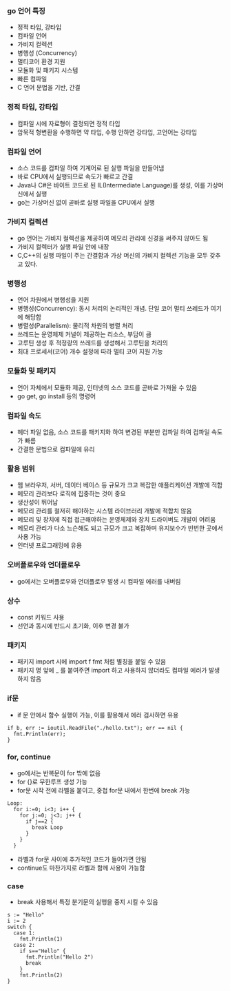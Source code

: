 ### go 언어 특징
- 정적 타입, 강타입
- 컴파일 언어
- 가비지 컬렉션
- 병행성 (Concurrency)
- 멀티코어 환경 지원
- 모듈화 및 패키지 시스템
- 빠른 컴파일
- C 언어 문법을 기반, 간결

### 정적 타입, 강타입
- 컴파일 시에 자료형이 결정되면 정적 타입
- 암묵적 형변환을 수행하면 약 타입, 수행 안하면 강타입, 고언어는 강타입

### 컴파일 언어
- 소스 코드를 컴파일 하여 기계어로 된 실행 파일을 만들어냄
- 바로 CPU에서 실행되므로 속도가 빠르고 간결
- Java나 C#은 바이트 코드로 된 IL(Intermediate Language)를 생성, 이를 가상머신에서 실행
- go는 가상머신 없이 곧바로 실행 파일을 CPU에서 실행

### 가비지 컬렉션
- go 언어는 가비지 컬렉션을 제공하여 메모리 관리에 신경을 써주지 않아도 됨
- 가비지 컬렉터가 실행 파일 안에 내장
- C,C++의 실행 파일이 주는 간결함과 가상 머신의 가비지 컬렉션 기능을 모두 갖추고 있다.

### 병행성
- 언어 차원에서 병행성을 지원
- 병행성(Concurrency): 동시 처리의 논리적인 개념. 단일 코어 멀티 쓰레드가 여기에 해당함
- 병렬성(Parallelism): 물리적 차원의 병렬 처리
- 쓰레드는 운영체제 커널이 제공하는 리소스, 부담이 큼
- 고루틴 생성 후 적정량의 쓰레드를 생성해서 고루틴을 처리의
- 최대 프로세서(코어) 개수 설정에 따라 멀티 코어 지원 가능

### 모듈화 및 패키지
- 언어 자체에서 모듈화 제공, 인터넷의 소스 코드를 곧바로 가져올 수 있음
- go get, go install 등의 명령어

### 컴파일 속도
- 헤더 파일 없음, 소스 코드를 패키지화 하여 변경된 부분만 컴파일 하여 컴파일 속도가 빠름
- 간결한 문법으로 컴파일에 유리

### 활용 범위
- 웹 브라우저, 서버, 데이터 베이스 등 규모가 크고 복잡한 애플리케이션 개발에 적합
- 메모리 관리보다 로직에 집중하는 것이 중요
- 생산성이 뛰어남
- 메모리 관리를 철저히 해야하는 시스템 라이브러리 개발에 적합치 않음
- 메모리 및 장치에 직접 접근해야하는 운영체제와 장치 드라이버도 개발이 어려움
- 메모리 관리가 다소 느슨해도 되고 규모가 크고 복잡하며 유지보수가 빈번한 곳에서 사용 가능
- 인터넷 프로그래밍에 유용

### 오버플로우와 언더플로우
- go에서는 오버플로우와 언더플로우 발생 시 컴파일 에러를 내버림

### 상수
- const 키워드 사용
- 선언과 동시에 반드시 초기화, 이후 변경 불가

### 패키지
- 패키지 import 시에 import f fmt 처럼 별칭을 붙일 수 있음
- 패키지 명 앞에 _ 를 붙여주면 import 하고 사용하지 않더라도 컴파일 에러가 발생하지 않음

### if문
- if 문 안에서 함수 실행이 가능, 이를 활용해서 에러 검사하면 유용
```
if b, err := ioutil.ReadFile("./hello.txt"); err == nil {
  fmt.Println(err);
}
```

### for, continue
- go에서는 반복문이 for 밖에 없음
- for {}로 무한루프 생성 가능
- for문 시작 전에 라벨을 붙이고, 중첩 for문 내에서 한번에 break 가능
```
Loop:
  for i:=0; i<3; i++ {
    for j:=0; j<3; j++ {
      if j==2 {
        break Loop
      }
    }
  }
```
- 라벨과 for문 사이에 추가적인 코드가 들어가면 안됨
- continue도 마찬가지로 라벨과 함께 사용이 가능함

### case
- break 사용해서 특정 분기문의 실행을 중지 시킬 수 있음
```
s := "Hello"
i := 2
switch {
  case 1:
    fmt.Println(1)
  case 2:
    if s=="Hello" {
      fmt.Println("Hello 2")
      break
    }
    fmt.Println(2)
}
```

